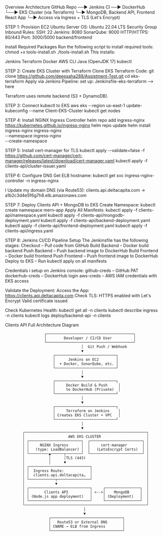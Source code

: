 Overview Architecture
GitHub Repo ──▶ Jenkins CI ──▶ DockerHub
                           └──▶ EKS Cluster (via Terraform)
                                       └─▶ MongoDB, Backend API, Frontend React App
                                                 └─▶ Access via Ingress + TLS (Let's Encrypt)

STEP 1: Provision EC2 Ubuntu Server
OS: Ubuntu 22.04 LTS
Security Group Inbound Rules:
SSH: 22
Jenkins: 8080
SonarQube: 9000
HTTP/HTTPS: 80/443
Port: 3000/5000 backend/frontend

Install Required Packages
Run the following script to install required tools:
chmod +x tools-install.sh
./tools-install.sh
This installs:

Jenkins
Terraform
Docker
AWS CLI
Java (OpenJDK 17)
kubectl

STEP 2: Create EKS Cluster with Terraform
Clone EKS Terraform Code:
git clone https://github.com/deepsaha288/Assistment-Test.git
cd eks-terraform
Apply via Jenkins Pipeline:
set up: Jenkinsfile-eks-terraform --> here

Terraform uses remote backend (S3 + DynamoDB).

STEP 3: Connect kubectl to EKS
aws eks --region us-east-1 update-kubeconfig --name Client-EKS-Cluster
kubectl get nodes

STEP 4: Install NGINX Ingress Controller
helm repo add ingress-nginx https://kubernetes.github.io/ingress-nginx
helm repo update
helm install ingress-nginx ingress-nginx \
  --namespace ingress-nginx \
  --create-namespace

STEP 5: Install cert-manager for TLS
kubectl apply --validate=false -f https://github.com/cert-manager/cert-manager/releases/latest/download/cert-manager.yaml
kubectl apply -f clients-api/cluster-issuer.yaml

STEP 6: Configure DNS
Get ELB hostname:
kubectl get svc ingress-nginx-controller -n ingress-nginx

I Update my domain DNS (via Route53):
clients.api.deltacapita.com → a1b2c3d4e5f6g7h8.elb.amazonaws.com

STEP 7: Deploy Clients API + MongoDB to EKS
Create Namespace:
kubectl create namespace mern-app
Apply All Manifests:
kubectl apply -f clients-api/namespace.yaml
kubectl apply -f clients-api/mongodb-deployment.yaml
kubectl apply -f clients-api/backend-deployment.yaml
kubectl apply -f clients-api/frontend-deployment.yaml
kubectl apply -f clients-api/ingress.yaml

STEP 8: Jenkins CI/CD Pipeline Setup
The Jenkinsfile has the following stages:
Checkout – Pull code from GitHub
Build Backend – Docker build backend
Push Backend – Push backend image to DockerHub
Build Frontend – Docker build frontend
Push Frontend – Push frontend image to DockerHub
Deploy to EKS – Run kubectl apply on all manifests

Credentials i setup on Jenkins console:
github-creds – GitHub PAT
dockerhub-creds – DockerHub login
aws-creds – AWS IAM credentials with EKS access

Validate the Deployment:
Access the App:
https://clients.api.deltacapita.com
Check TLS:
HTTPS enabled with Let's Encrypt
Valid certificate issued

Check Kubernetes Health:
kubectl get all -n clients
kubectl describe ingress -n clients
kubectl logs deploy/backend-api -n clients


Clients API Full Architecture Diagram

                      ┌────────────────────────────────────────┐
                      │        Developer / CI/CD User          │
                      └────────────────────────────────────────┘
                                       │  Git Push / Webhook
                                       ▼
                          ┌────────────────────────────┐
                          │      Jenkins on EC2        │
                          │  + Docker, SonarQube, etc. │
                          └────────────────────────────┘
                                       │
                                       ▼
                          ┌────────────────────────────┐
                          │     Docker Build & Push     │
                          │     to DockerHub (Private)  │
                          └────────────────────────────┘
                                       │
                                       ▼
                          ┌────────────────────────────┐
                          │     Terraform on Jenkins    │
                          │ Creates EKS Cluster + VPC   │
                          └────────────────────────────┘
                                       │
                                       ▼
            ┌────────────────────────────────────────────────────────┐
            │                    AWS EKS CLUSTER                     │
            │ ┌────────────────────────┐  ┌────────────────────────┐ │
            │ │     NGINX Ingress      │  │     cert-manager       │ │
            │ │   (type: LoadBalancer) │  │   (LetsEncrypt Certs)  │ │
            │ └─────────▲──────┬───────┘  └────────────────────────┘ │
            │           │      │TLS (443)                            │
            │           │      ▼                                     │
            │ ┌────────────────────────────┐                         │
            │ │  Ingress Route:            │                         │
            │ │  clients.api.deltacapita…  │                         │  
            │ └────────────┬───────────────┘                         │
            │              ▼                                         │
            │ ┌────────────────────────────┐     ┌────────────────┐  │
            │ │       Clients API          │ <-->│    MongoDB     │  │
            │ │ (Node.js app deployment)   │     │ (Deployment)   │  │
            │ └────────────────────────────┘     └────────────────┘  │
            └────────────────────────────────────────────────────────┘
                                        │
                                        ▼
                        ┌─────────────────────────────────┐
                        │   Route53 or External DNS       │
                        │ CNAME → ELB from Ingress        │
                        └─────────────────────────────────┘

